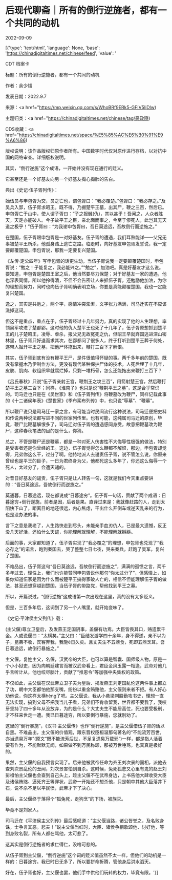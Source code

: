 # 后现代聊斋｜所有的倒行逆施者，都有一个共同的动机

2022-09-09

[{'type': 'text/html', 'language': None, 'base': 'https://chinadigitaltimes.net/chinese/feed', 'value': '

CDT 档案卡

标题：所有的倒行逆施者，都有一个共同的动机

作者：余少镭

发表日期：2022.9.7

来源：<a href="https://mp.weixin.qq.com/s/WhoBRf9ERk5-GFIV5IjDlw)

主题归类：<a href="https://chinadigitaltimes.net/chinese/tag/恶政隐)

CDS收藏：<a href="https://chinadigitaltimes.net/space/%E5%85%AC%E6%B0%91%E9%A6%86)

版权说明：该作品版权归原作者所有。中国数字时代仅对原作进行存档，以对抗中国的网络审查。详细版权说明。





其实，“倒行逆施”这个成语，一开始并没有现在通行的贬义。

它甚至还是一个好基友向另一个好基友掏心掏肺的告白。

典出《史记·伍子胥列传》：



始伍员与申包胥为交，员之亡也，谓包胥曰：“我必覆楚。”包胥曰：“我必存之。”及吴兵入郢，伍子胥求昭王。既不得，乃掘楚平王墓，出其尸，鞭之三百，然后已。申包胥亡于山中，使人谓子胥曰：“子之报雠(仇)，其以甚乎！吾闻之，人众者胜天，天定亦能破人。今子故平王之臣，亲北面而事之，今至于僇死人，此岂其无天道之极乎！”伍子胥曰：“为我谢申包胥曰，吾日莫途远，吾故倒行而逆施之。”



在楚国，伍子胥跟申包胥是一对好基友。伍子胥的遭遇，我们耳熟能详——父兄无辜被楚平王所杀，他孤身踏上逃亡之路。临走时，向好基友申包胥发誓说，我一定要颠覆楚国。申包胥说，那我一定要复兴楚国。

《左传·定公四年》写申包胥的话更生动，当伍子胥说我一定要颠覆楚国时，申包胥说：“勉之！子能复之，我必能兴之。”“勉之”，加油吧。真是好基友才这么说。要知道，申包胥是楚国王室之后，他当然要尽力保楚；对于好基友一家的遭遇，他也深表同情。所以他拎得清，不但不会告密让人来抓伍子胥，还勉励他加油，为你的理想而努力，同时也向伍子胥明确表明立场，你要是真能颠覆楚国，我也一定能复兴楚国。

逸之，其实是共勉之，两个字，感情冲突澎湃，文字张力满满，司马迁实在不应该洗掉这词。

但这不是重点，重点在于，伍子胥经过十几年努力，真的实现了他的人生理想，率领吴军攻进了楚都郢。这时他的仇人楚平王也死了十几年了，伍子胥原想抓到楚平王的儿子楚昭王，凌辱、虐杀，报父兄无故冤死之仇，但昭王早就弃国逃进深山密林里，伍子胥只好退而求其次，在郢都问了很多人，终于打听到楚平王葬于何处，遂带人掘开平王之墓，把他尸体拖出来，鞭打三百下才解恨。

其实，伍子胥到底有没有鞭平王尸，是件很值得怀疑的事。两千多年前的楚国，既没有掌握木乃伊制作方法，更没有现代某种保护尸体的技术，人死后埋了十几年，皮肤、肌肉、软组织早就腐烂掉，只剩一堆朽骨，怎么还能拖出来鞭打三百下？

《吕氏春秋》只说“伍子胥亲射王宫，鞭荆王之坟三百”，用箭射楚王宫，然后鞭打楚平王之墓三百下；同样，《淮南子》也只是说“鞭荆平王之墓”，这是合乎常识的。司马迁也只是在《吴世家》和《伍子胥列传》将鞭墓改为鞭尸，同样记载此事的《十二诸侯年表》《楚世家》《季布栾布列传》中，也只说“辱墓”、“鞭墓”。

所以鞭尸说只是司马迁一家之言，有可能当时民间流行这种说法，司马迁便把史料和传说两种说法都写进不同的世家列传里。也有可能，这纯属司马迁的原创，毕竟，鞭尸比鞭墓解恨多了，司马迁对伍子胥的遭遇感同身受，故意把鞭墓改为鞭尸，这种春秋笔法的目的是什么，你猜。

总之，不管是鞭尸还是鞭墓，都是一种对死人伤害性不大侮辱性极强的做法，特别是受害者还是你曾经的王。这边，伍子胥觉得怎么鞭都不解恨，那边，申包胥却觉得，兄弟你这么干，过分了啊。他特地派人去谴责伍子胥，说不管怎么说，你原来曾经也是平王的臣子，一日为君终身为父，他都死这么多年了，你还这么侮辱一个死人，太过分了，会遭天谴的。

对昔日好基友的谴责，伍子胥只是让人转告一句，这就是我们今天重点要讲的：“吾日莫途远，吾故倒行而逆施之。”

莫通暮，日暮途远，现在都说成“日暮途穷”。伍子胥一句话，贡献了两个成语：日暮途穷+倒行逆施，前者是因，后者是果。直译过来是：我就像赶路的人，走到太阳快下山了，距离目的地还很远，内心焦虑，干出什么开倒车或逆天乱来的行为，也是没办法的事。

言下之意是我老了，人生路快走到尽头，未能亲手血刃仇人，已是最大遗憾，反正没几天好活，还怕什么天谴，你能理解就理解，不能理解就掰掰。

后面的事，大家都知道了，伍子胥实现了“我必覆之”的理想，申包胥也兑现了“我必存之”的诺言，跑到秦国去，哭了整整七日七夜，哭来秦兵，赶跑了吴军，复兴了楚国。

不难品出，伍子胥这句“吾日莫途远，吾故倒行而逆施之”，满满的孤愤之言，两千多年过去，理性上，我们也许能赞同申包胥说他那句“你太过分了”，但感情上，如果你知道伍家是因为什么而被楚平王搞得家破人亡的，相信不但能理解伍子胥的做法，甚至还想穿越到楚国，当伍子胥的带路党，帮他找到平王之墓。

所以，开篇说过，“倒行逆施”这成语第一次出现在这里，真的没有太多贬义。

但是，三百多年后，这词到了另一个人嘴里，就开始变味了。

《史记·平津侯主父列传》载：



(主父偃)尊立卫皇后，及发燕王定国阴事，盖偃有功焉。大臣皆畏其口，赂遗累千金。人或说偃曰：“太横矣。”主父曰：“臣结发游学四十余年，身不得遂，亲不以为子，昆弟不收，宾客弃我，我阸è日久矣。且丈夫生不五鼎食，死即五鼎烹耳。吾日暮途远，故倒行暴施之。”

主父偃，复姓主父，名偃，汉武帝的大臣，也可以算是智囊、国师级人物，原是一个小小狱吏，因为向朝廷建言而被汉武帝看上，君臣金风玉露一相逢，武帝对他几乎言听计从，他也绞尽脑汁，贡献了“推恩令”等加强中央集权的政策。



不仅如此，主父偃在汉武帝立卫子夫为皇后、揭发燕王刘定国乱伦这两件事上都立了功，朝中大臣都怕他那支嘴，纷纷以重金贿赂他，主父偃则来者不拒。有人好心劝他说，你这样太横hèng了吧。主父偃说，我从小悬梁刺股勤攻书史，理想一直无法实现，搞到父母不把我当儿子看，兄弟们不肯收留我，世界都不要我了，我咬牙坚持了四十多年从没放弃，为的是什么？大丈夫生不能居高位，死也要受极刑，才不枉来世走一遭。我已日暮途穷，所以要倒行暴施，您就别劝了。

这里的“倒行暴施”，《汉书·主父偃传》也作“倒行逆施”，是主父偃借伍子胥的话以自黑。不难品出，主父偃的价值观，跟东晋权臣桓温那句著名的“不能流芳百世，亦当遗臭万年”(原文“既不能流芳后世，不足复遗臭万载邪”)一样，都是指人活着要有作为，不能默默无闻，如果做不到万民称颂，那被万世唾骂，也真真是极好的。

果然，主父偃的自我预言实现了。后来他被武帝任命为齐王刘次景的国相，派他去查刘次景乱伦的丑闻，刘次景害怕到自杀。这时候，兔死狐悲又心里有鬼的赵王刘彭祖怕主父偃也会查到自己头上，趁主父偃不在武帝身边，上书告他大肆收受大臣及诸侯贿赂、逼死齐王等罪状，武帝一开始还不想杀他，只是朝中其他大臣落井下石，说不杀不足以平民愤，武帝才下了决心。

最后，主父偃终于落得个“狐兔死，走狗烹”的下场，被族灭。

毕竟不是刘家人。

司马迁在《平津侯主父列传》最后感叹道：“主父偃当路，诸公皆誉之，及名败身诛，士争言其恶。悲夫！”说主父偃当红时，大臣、诸侯争相歌颂他、讨好他，等到身败名裂，所有人都在骂他，太可悲了。

这其实是倒行逆施者的求仁得仁，没啥可悲的。

从伍子胥到主父偃，“倒行逆施”这个词的贬义值虽然不太一样，但他们的动机是一样的：日暮途穷。我已时日无多了，所以要拼命折腾，管他身后洪水滔天。

好在，伍子胥也好，主父偃也罢，他们手中供他们玩转的权力，毕竟有限。'}]